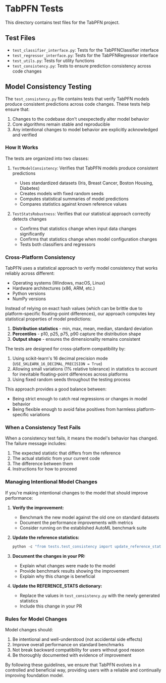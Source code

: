 # TabPFN Tests

This directory contains test files for the TabPFN project.

## Test Files

- `test_classifier_interface.py`: Tests for the TabPFNClassifier interface
- `test_regressor_interface.py`: Tests for the TabPFNRegressor interface
- `test_utils.py`: Tests for utility functions
- `test_consistency.py`: Tests to ensure prediction consistency across code changes

## Model Consistency Testing

The `test_consistency.py` file contains tests that verify TabPFN models produce consistent predictions across code changes. These tests help ensure that:

1. Changes to the codebase don't unexpectedly alter model behavior
2. Core algorithms remain stable and reproducible 
3. Any intentional changes to model behavior are explicitly acknowledged and verified

### How It Works

The tests are organized into two classes:

1. `TestModelConsistency`: Verifies that TabPFN models produce consistent predictions
   - Uses standardized datasets (Iris, Breast Cancer, Boston Housing, Diabetes)
   - Creates models with fixed random seeds
   - Computes statistical summaries of model predictions
   - Compares statistics against known reference values

2. `TestStatsRobustness`: Verifies that our statistical approach correctly detects changes
   - Confirms that statistics change when input data changes significantly
   - Confirms that statistics change when model configuration changes
   - Tests both classifiers and regressors

### Cross-Platform Consistency

TabPFN uses a statistical approach to verify model consistency that works reliably across different:
- Operating systems (Windows, macOS, Linux)
- Hardware architectures (x86, ARM, etc.)
- Python versions
- NumPy versions

Instead of relying on exact hash values (which can be brittle due to platform-specific floating-point differences),
our approach computes key statistical properties of model predictions:
1. **Distribution statistics** - min, max, mean, median, standard deviation
2. **Percentiles** - p10, p25, p75, p90 capture the distribution shape
3. **Output shape** - ensures the dimensionality remains consistent

The tests are designed for cross-platform compatibility by:
1. Using scikit-learn's 16 decimal precision mode (`USE_SKLEARN_16_DECIMAL_PRECISION = True`)
2. Allowing small variations (1% relative tolerance) in statistics to account for 
   inevitable floating-point differences across platforms
3. Using fixed random seeds throughout the testing process 

This approach provides a good balance between:
- Being strict enough to catch real regressions or changes in model behavior
- Being flexible enough to avoid false positives from harmless platform-specific variations

### When a Consistency Test Fails

When a consistency test fails, it means the model's behavior has changed. The failure message includes:

1. The expected statistic that differs from the reference
2. The actual statistic from your current code
3. The difference between them
4. Instructions for how to proceed

### Managing Intentional Model Changes

If you're making intentional changes to the model that should improve performance:

1. **Verify the improvement:**
   - Benchmark the new model against the old one on standard datasets
   - Document the performance improvements with metrics
   - Consider running on the established AutoML benchmark suite

2. **Update the reference statistics:**
   ```python
   python -c "from tests.test_consistency import update_reference_stats; update_reference_stats()"
   ```

3. **Document the changes in your PR:**
   - Explain what changes were made to the model
   - Provide benchmark results showing the improvement
   - Explain why this change is beneficial

4. **Update the REFERENCE_STATS dictionary:**
   - Replace the values in `test_consistency.py` with the newly generated statistics
   - Include this change in your PR

### Rules for Model Changes

Model changes should:

1. Be intentional and well-understood (not accidental side effects)
2. Improve overall performance on standard benchmarks
3. Not break backward compatibility for users without good reason
4. Be thoroughly documented with evidence of improvement

By following these guidelines, we ensure that TabPFN evolves in a controlled and beneficial way, providing users with a reliable and continually improving foundation model.